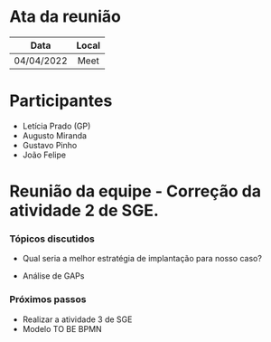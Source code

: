 # Ata da reunião

| Data | Local |
|:---:|:---:|
| 04/04/2022 | Meet |

# Participantes

* Letícia Prado (GP)
* Augusto Miranda
* Gustavo Pinho
* João Felipe

# Reunião da equipe - Correção da atividade 2 de SGE.

### Tópicos discutidos

* Qual seria a melhor estratégia de implantação para nosso caso?

* Análise de GAPs

### Próximos passos

* Realizar a atividade 3 de SGE
* Modelo TO BE BPMN
